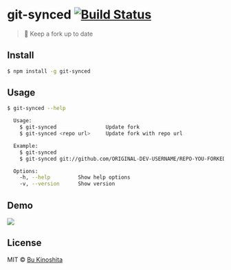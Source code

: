 # git-synced [![Build Status](https://travis-ci.org/bukinoshita/git-synced.svg?branch=master)](https://travis-ci.org/bukinoshita/git-synced)

> :wind_chime: Keep a fork up to date

## Install
```bash
$ npm install -g git-synced
```

## Usage
```bash
$ git-synced --help

  Usage:
    $ git-synced                Update fork
    $ git-synced <repo url>     Update fork with repo url

  Example:
    $ git-synced
    $ git-synced git://github.com/ORIGINAL-DEV-USERNAME/REPO-YOU-FORKED-FROM.git

  Options:
    -h, --help         Show help options
    -v, --version      Show version
```

## Demo

<img src="https://cldup.com/vU4l_iEpFO.gif"/>

## License

MIT © [Bu Kinoshita](https://bukinoshita.io)
